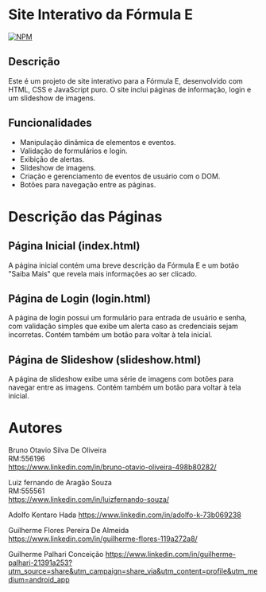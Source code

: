 # Site Interativo da Fórmula E
[![NPM](https://img.shields.io/npm/l/react)](https://github.com/FastSolution-Mahindra/Sprint1_Web/blob/main/LICENSE) 

## Descrição
Este é um projeto de site interativo para a Fórmula E, desenvolvido com HTML, CSS e JavaScript puro. O site inclui páginas de informação, login e um slideshow de imagens.

## Funcionalidades
- Manipulação dinâmica de elementos e eventos.
- Validação de formulários e login.
- Exibição de alertas.
- Slideshow de imagens.
- Criação e gerenciamento de eventos de usuário com o DOM.
- Botões para navegação entre as páginas.

# Descrição das Páginas
## Página Inicial (index.html)
A página inicial contém uma breve descrição da Fórmula E e um botão "Saiba Mais" que revela mais informações ao ser clicado.

## Página de Login (login.html)
A página de login possui um formulário para entrada de usuário e senha, com validação simples que exibe um alerta caso as credenciais sejam incorretas. Contém também um botão para voltar à tela inicial.

## Página de Slideshow (slideshow.html)
A página de slideshow exibe uma série de imagens com botões para navegar entre as imagens. Contém também um botão para voltar à tela inicial.

# Autores
Bruno Otavio Silva De Oliveira<br>
RM:556196<br>
https://www.linkedin.com/in/bruno-otavio-oliveira-498b80282/

Luiz fernando de Aragão Souza<br>
RM:555561<br>
https://www.linkedin.com/in/luizfernando-souza/

Adolfo Kentaro Hada
https://www.linkedin.com/in/adolfo-k-73b069238

Guilherme Flores Pereira De Almeida
https://www.linkedin.com/in/guilherme-flores-119a272a8/

Guilherme Palhari Conceição
https://www.linkedin.com/in/guilherme-palhari-21391a253?utm_source=share&utm_campaign=share_via&utm_content=profile&utm_medium=android_app
